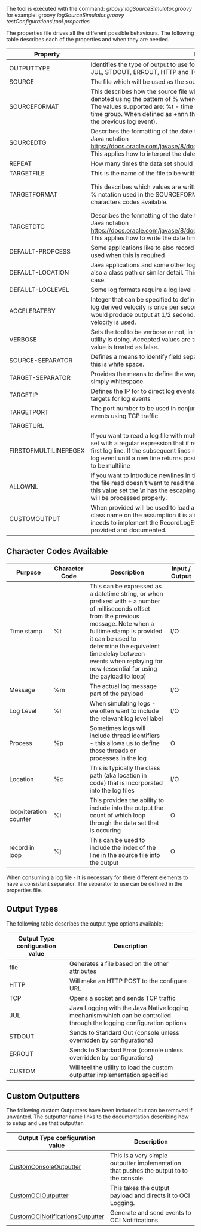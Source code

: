 The tool is executed with the command: *groovy logSourceSimulator.groovy <properties file>* for example: groovy *logSourceSimulator.groovy testConfigurations\\tool.properties*

The properties file drives all the different possible behaviours. The following table describes each of the properties and when they are needed.



| Property              | Description                                                  | Example                                                      | Required |
| --------------------- | ------------------------------------------------------------ | ------------------------------------------------------------ | -------- |
| OUTPUTTYPE            | Identifies the type of output to use for the log content. The supported values are:  file,  JUL, STDOUT, ERROUT, HTTP and TCP | HTTP                                                         | Y        |
| SOURCE                | The file which will be used as the source for the log events | .\source.txt                                                 | Y        |
| SOURCEFORMAT          | This describes how the source file will be structured. Each of the parts needed are denoted using the pattern of %<character> where the character will represent the element type.  The values supported are:  %t - time (which can be expressed as +nnn or as a date time group. When defined as +nnn this is used as the number of milliseconds from the previous log event). | %t %m                                                        | Y        |
| SOURCEDTG             | Describes the formatting of the date time group to be used. This aligns to standard Java notation https://docs.oracle.com/javase/8/docs/api/java/time/format/DateTimeFormatter.html. This applies how to interpret the date time representation | yyyy/MM/dd HH:mm:ss                                          | N        |
| REPEAT                | How many times the data set should be iterated over          | 1                                                            | N        |
| TARGETFILE            | This is the name of the file to be written to.               | test.log                                                     | N        |
| TARGETFORMAT          | This describes which values are written and where they get written to using the same %<character> notation used in the SOURCEFORMAT. See below for more details on the characters codes available. | A JSON output could be described with:{"message": "%m"} for example | Y        |
| TARGETDTG             | Describes the formatting of the date time group to be used. This aligns to standard Java notation https://docs.oracle.com/javase/8/docs/api/java/time/format/DateTimeFormatter.html. This applies how to write the date time representation | yyyy/MM/dd HH:mm:ss                                          | N        |
| DEFAULT-PROPCESS      | Some applications like to also record a thread identifier. This defines the string to be used when this is required | Thread-1                                                     | N        |
| DEFAULT-LOCATION      | Java applications and some other logging solutions record not just the message but also a class path or similar detail. This provides a default value to use in such a use case. |                                                              |          |
| DEFAULT-LOGLEVEL      | Some log formats require a log level - this defines a default log level to be recorded |                                                              | N        |
| ACCELERATEBY          | Integer that can be specified to define a rate of acceleration of the output. So if the log derived velocity is once per second, then setting the ACCELERATEBY value to  2 would produce output at 1/2 second.  If a value is not set then the log derived velocity is used. | 2                                                            | N        |
| VERBOSE               | Sets the tool to be verbose or not, in verbose mode it will write to console what the utility is doing.  Accepted values are true \|  false.  If the property is not set the the value is treated as false. |                                                              | N        |
| SOURCE-SEPARATOR      | Defines a means to identify field separation within the log source file. If undefined this is white space. | ----                                                         | N        |
| TARGET-SEPARATOR      | Provides the means to define the way that each field is separated. By default this is simply whitespace. | ----                                                         | N        |
| TARGETIP              | Defines the IP for to direct log events to. This is used in conjunction with TCP based targets for log events | 127.0.0.1                                                    | N        |
| TARGETPORT            | The port number to be used in conjunction with the TARGETIP for directing log events using TCP traffic | 28080                                                        | N        |
| TARGETURL             |                                                              |                                                              |          |
| FIRSTOFMULTILINEREGEX | If you want to read a log file with multiple lines per event, then this attribute can be set with a regular expression that if resolves positively will treat the line read as the first log line. If the subsequent lines return false, then they are appended to previous log event until a new line returns positive. If not set then log entries are assumed not to be multiline | \\\d+                                                        | N        |
| ALLOWNL               | If you want to introduce newlines in the test logs, incorporating \n will be read in. As the file read doesn't want to read the \n as a new line by default it gets escaped. With this value set the \n has the escaping removed and when written to an output the \n will be processed properly. | true                                                         | N        |
| CUSTOMOUTPUT          | When provided will be used to load a custom outputter class. It only requires the class name on the assumption it is already in the Groovy path. The Custom class ineeds to implement the RecordLogEvent interface. Example implementations are provided and documented. | CustomOCIOutputter                                           | N        |



## Character Codes Available

| Purpose                | Character Code | Description                                                  | Input / Output |
| ---------------------- | -------------- | ------------------------------------------------------------ | -------------- |
| Time stamp             | %t             | This can be expressed as a datetime string, or when prefixed with + a number of milliseconds offset from the previous message. Note when a fulltime stamp is provided it can be used to determine the equivelent time delay between events when replaying for now (essential for using the payload to loop) | I/O            |
| Message                | %m             | The actual log message part of the payload                   | I/O            |
| Log Level              | %l             | When simulating logs - we often want to include the relevant log level label | I/O            |
| Process                | %p             | Sometimes logs will include thread identifiers - this allows us to define those threads or processes in the log | O              |
| Location               | %c             | This is typically the class path (aka location in code) that is incorporated into the log files | I/O            |
| loop/iteration counter | %i             | This provides the ability to include into the output the count of which loop through the data set that is occuring | O              |
| record in loop         | %j             | This can be used to include the index of the line in the source file into the output | O              |

When consuming a log file - it is necessary for there different elements to have a consistent separator.  The separator to use can be defined in the properties file.

## Output Types

The following table describes the output type options available:

| Output Type configuration value | Description                                                  |
| ------------------------------- | ------------------------------------------------------------ |
| file                            | Generates a file based on the other attributes               |
| HTTP                            | Will make an HTTP POST to the configure URL                  |
| TCP                             | Opens a socket and sends TCP traffic                         |
| JUL                             | Java Logging with the Java Native logging mechanism which can be controlled through the logging configuration options |
| STDOUT                          | Sends to Standard Out (console unless overridden by configurations) |
| ERROUT                          | Sends to Standard Error (console unless overridden by configurations) |
| CUSTOM                          | Will teel the utility to load the custom outputter implementation specified |



## Custom Outputters

The following custom Outputters have been included but can be removed if unwanted. The outputter name links to the documentation describing how to setup and use that outputter.

| Output Type configuration value                            | Description                                                  |
| ---------------------------------------------------------- | ------------------------------------------------------------ |
| [CustomConsoleOutputter](./docs/CustomConsoleOutputter.md) | This is a very simple outputter implementation that pushes the output to to the console. |
| [CustomOCIOutputter](./docs/CustomOCIoutputter.md)         | This takes the output payload and directs it to OCI Logging. |
| [CustomOCINotificationsOutputter](./docs/CustomOCINotificationsOutputter.md) | Generate and send events to OCI Notifications |
